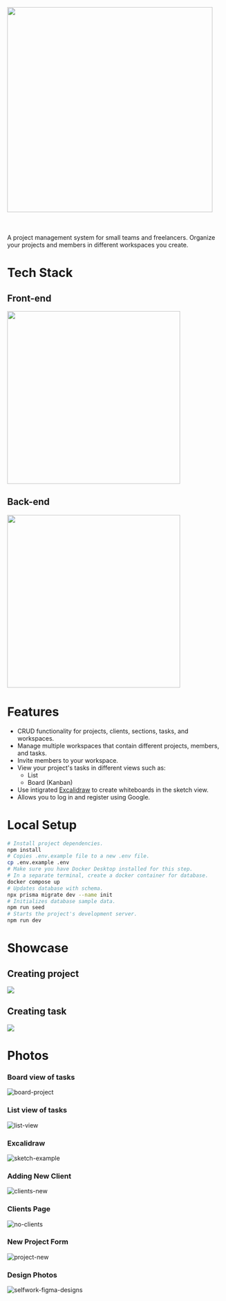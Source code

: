 <img src="https://github.com/jacobrdz77/selfwork/assets/70309225/da0b6a11-3cab-4ca5-b2a4-f3b6fa69bdfe" style="width:475px; margin-bottom:36px;"/>

A project management system for small teams and freelancers. Organize your projects and members in different workspaces you create. 

# Tech Stack

## Front-end
<img src="https://skillicons.dev/icons?i=react,ts,nextjs,scss" style="width:400px"/>

## Back-end
<img src="https://skillicons.dev/icons?i=nodejs,ts,prisma,postgres" style="width:400px"/>

# Features

- CRUD functionality for projects, clients, sections, tasks, and workspaces.
- Manage multiple workspaces that contain different projects, members, and tasks.
- Invite members to your workspace.
- View your project's tasks in different views such as:
  - List
  - Board (Kanban)
- Use intigrated [Excalidraw](https://excalidraw.com/) to create whiteboards in the sketch view.
- Allows you to log in and register using Google.

# Local Setup
```sh
# Install project dependencies.
npm install
# Copies .env.example file to a new .env file.
cp .env.example .env   
# Make sure you have Docker Desktop installed for this step.
# In a separate terminal, create a docker container for database.
docker compose up
# Updates database with schema.
npx prisma migrate dev --name init
# Initializes database sample data.
npm run seed              
# Starts the project's development server.
npm run dev                               
```
# Showcase
## Creating project
<img id="creating-project" src="https://github.com/jacobrdz77/selfwork/assets/70309225/05bd4b80-57ad-4553-9b3b-8990432c7c5f" />

## Creating task
<img id="creating-task" src="https://github.com/jacobrdz77/selfwork/assets/70309225/3dad93cc-1e7b-451c-9b0b-3d0861543a44" />


# Photos
### Board view of tasks
![board-project](https://github.com/jacobrdz77/selfwork/assets/70309225/20f465eb-49a5-4363-9b97-260a40bfe08e)
### List view of tasks
![list-view](https://github.com/jacobrdz77/selfwork/assets/70309225/f94a93e3-6738-45bc-901e-9e4192fb7999)
### Excalidraw 
![sketch-example](https://github.com/jacobrdz77/selfwork/assets/70309225/d008b68c-1cc8-406c-ade0-13926f3c0c99)
### Adding New Client
![clients-new](https://github.com/jacobrdz77/selfwork/assets/70309225/408b9923-c151-454c-8544-3eab11c9a2dd)
### Clients Page
![no-clients](https://github.com/jacobrdz77/selfwork/assets/70309225/ed1b58d9-c735-4111-98c2-e5062d89669d)
### New Project Form
![project-new](https://github.com/jacobrdz77/selfwork/assets/70309225/d2b19bcc-7b2b-40f1-b18b-5ed20b998fcc)
### Design Photos
![selfwork-figma-designs](https://github.com/jacobrdz77/selfwork/assets/70309225/0569895b-52fa-434a-a2dc-4ae690573ad6)
